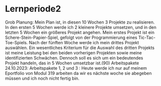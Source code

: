 # Lernperiode2

Grob Planung:
Mein Plan ist, in diesen 10 Wochen 3 Projekte zu realisieren. In den ersten 5 Wochen werde ich 2 kleinere Projekte umsetzen, und in den letzten 5 Wochen ein größeres Projekt angehen. Mein erstes Projekt ist ein Schere-Stein-Papier-Spiel, gefolgt von der Programmierung eines Tic-Tac-Toe-Spiels. Nach der fünften Woche werde ich mein drittes Projekt auswählen. Ein wesentliches Kriterium für die Auswahl des dritten Projekts ist meine Leistung bei den beiden vorherigen Projekten sowie meine identifizierten Schwächen. Dennoch soll es sich um ein bedeutendes Projekt handeln, das in 5 Wochen umsetzbar ist.(90)
Arbeitspakete 24.10.2023:
Arbeitspakete 1, 2 und 3 : Heute werde ich nur auf meinem Eportfolio von Modul 319 arbeiten da wir es nächste woche sie abegeben müssen und ich noch nicht fertig bin.

